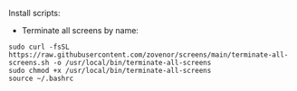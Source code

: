 Install scripts:

- Terminate all screens by name:
```shell
sudo curl -fsSL https://raw.githubusercontent.com/zovenor/screens/main/terminate-all-screens.sh -o /usr/local/bin/terminate-all-screens
sudo chmod +x /usr/local/bin/terminate-all-screens
source ~/.bashrc
```

